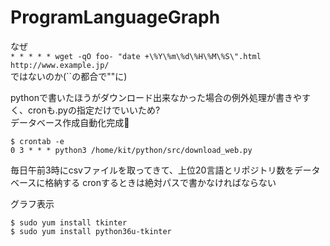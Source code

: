 # ProgramLanguageGraph

なぜ  
`* * * * * wget -qO foo- "date +\%Y\%m\%d\%H\%M\%S\".html http://www.example.jp/`  
ではないのか(\`\`の都合で""に)

pythonで書いたほうがダウンロード出来なかった場合の例外処理が書きやすく、cronも.pyの指定だけでいいため?  
データベース作成自動化完成:tada:
```
$ crontab -e  
0 3 * * * python3 /home/kit/python/src/download_web.py  
```
毎日午前3時にcsvファイルを取ってきて、上位20言語とリポジトリ数をデータベースに格納する
cronするときは絶対パスで書かなければならない

グラフ表示  

`$ sudo yum install tkinter`  
`$ sudo yum install python36u-tkinter`  
